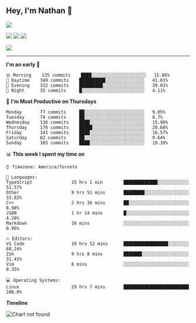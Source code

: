 ## Hey, I'm Nathan 👋

![](https://visitor-badge.laobi.icu/badge?page_id=nathan13888.visiter.badge)

[![](https://img.shields.io/badge/OS-Ubuntu-blue?style=flat-square&logo=ubuntu&logoColor=white)](https://en.wikipedia.org/wiki/Linux)
[![](https://img.shields.io/badge/Editor-VSCodeInsiders-blue?style=flat-square&logo=visual-studio-code&logoColor=white)](https://code.visualstudio.com/)
[![](https://img.shields.io/badge/Editor-Neovim-blue?style=flat-square&logo=vim&logoColor=white)](https://github.com/neovim/neovim)

![](https://github-readme-stats.vercel.app/api?username=Nathan13888&show_icons=true&theme=dracula&hide=stars&count_private=true)

---

<!--START_SECTION:waka-->
**I'm an early 🐤** 

```text
🌞 Morning    135 commits    ████░░░░░░░░░░░░░░░░░░░░░   15.86% 
🌆 Daytime    349 commits    ██████████░░░░░░░░░░░░░░░   41.01% 
🌃 Evening    332 commits    █████████░░░░░░░░░░░░░░░░   39.01% 
🌙 Night      35 commits     █░░░░░░░░░░░░░░░░░░░░░░░░   4.11%

```
📅 **I'm Most Productive on Thursdays** 

```text
Monday       77 commits     ██░░░░░░░░░░░░░░░░░░░░░░░   9.05% 
Tuesday      74 commits     ██░░░░░░░░░░░░░░░░░░░░░░░   8.7% 
Wednesday    136 commits    ████░░░░░░░░░░░░░░░░░░░░░   15.98% 
Thursday     176 commits    █████░░░░░░░░░░░░░░░░░░░░   20.68% 
Friday       141 commits    ████░░░░░░░░░░░░░░░░░░░░░   16.57% 
Saturday     82 commits     ██░░░░░░░░░░░░░░░░░░░░░░░   9.64% 
Sunday       165 commits    ████░░░░░░░░░░░░░░░░░░░░░   19.39%

```


📊 **This week I spent my time on** 

```text
⌚︎ Timezone: America/Toronto

💬 Languages: 
TypeScript               15 hrs 1 min        █████████████░░░░░░░░░░░░   51.57% 
Other                    9 hrs 51 mins       ████████░░░░░░░░░░░░░░░░░   33.82% 
C++                      2 hrs 36 mins       ██░░░░░░░░░░░░░░░░░░░░░░░   8.98% 
JSON                     1 hr 14 mins        █░░░░░░░░░░░░░░░░░░░░░░░░   4.28% 
Markdown                 16 mins             ░░░░░░░░░░░░░░░░░░░░░░░░░   0.96%

🔥 Editors: 
VS Code                  19 hrs 52 mins      █████████████████░░░░░░░░   68.24% 
Zsh                      9 hrs 8 mins        ███████░░░░░░░░░░░░░░░░░░   31.41% 
Vim                      6 mins              ░░░░░░░░░░░░░░░░░░░░░░░░░   0.35%

💻 Operating Systems: 
Linux                    29 hrs 7 mins       █████████████████████████   100.0%

```

**Timeline**

![Chart not found](https://github.com/Nathan13888/Nathan13888/blob/master/charts/bar_graph.png) 


<!--END_SECTION:waka-->

